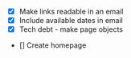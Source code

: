 

- [X]  Make links readable in an email
- [X]  Include available dates in email
- [X]   Tech debt - make page objects
- []   Create homepage
